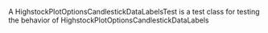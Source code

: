 A HighstockPlotOptionsCandlestickDataLabelsTest is a test class for testing the behavior of HighstockPlotOptionsCandlestickDataLabels